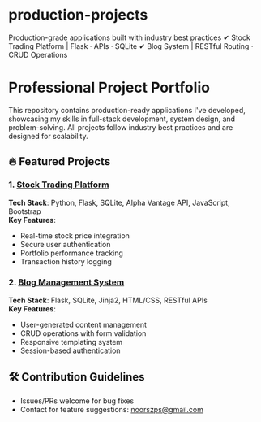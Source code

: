 # production-projects
Production-grade applications built with industry best practices ✔ Stock Trading Platform | Flask · APIs · SQLite ✔ Blog System | RESTful Routing · CRUD Operations

# Professional Project Portfolio

This repository contains production-ready applications I've developed, showcasing my skills in full-stack development, system design, and problem-solving. All projects follow industry best practices and are designed for scalability.

## 🔥 Featured Projects

### 1. [Stock Trading Platform](/stock-trading-app)
**Tech Stack**: Python, Flask, SQLite, Alpha Vantage API, JavaScript, Bootstrap  
**Key Features**:  
- Real-time stock price integration  
- Secure user authentication  
- Portfolio performance tracking  
- Transaction history logging  

### 2. [Blog Management System](/flask-blog)
**Tech Stack**: Flask, SQLite, Jinja2, HTML/CSS, RESTful APIs  
**Key Features**:  
- User-generated content management  
- CRUD operations with form validation  
- Responsive templating system  
- Session-based authentication  

## 🛠 Contribution Guidelines
- Issues/PRs welcome for bug fixes  
- Contact for feature suggestions: noorszps@gmail.com  
